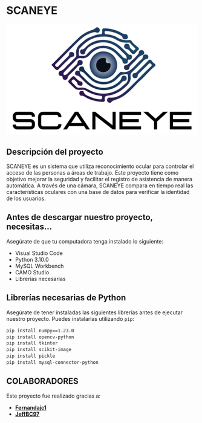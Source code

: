 # SCANEYE

![SCANEYE Banner](imagenes/Logobanner.jpg)

## Descripción del proyecto
SCANEYE es un sistema que utiliza reconocimiento ocular para controlar el acceso de las personas 
a áreas de trabajo. Este proyecto tiene como objetivo mejorar la seguridad y facilitar el 
registro de asistencia de manera automática. A través de una cámara, SCANEYE compara en tiempo real
las características oculares con una base de datos para verificar la identidad de los usuarios.

## Antes de descargar nuestro proyecto, necesitas...

Asegúrate de que tu computadora tenga instalado lo siguiente:
- Visual Studio Code
- Python 3.10.0
- MySQL Workbench
- CAMO Studio
- Librerías necesarias

## Librerías necesarias de Python 
Asegúrate de tener instaladas las siguientes librerías antes de ejecutar nuestro proyecto. Puedes instalarlas utilizando `pip`:

```bash
pip install numpy==1.23.0
pip install opencv-python
pip install tkinter
pip install scikit-image  
pip install pickle 
pip install mysql-connector-python
```
## COLABORADORES
Este proyecto fue realizado gracias a:
- **[Fernandajc1](https://github.com/Fernandajc1)**
- **[JeffBC97](https://github.com/JeffBC97)**